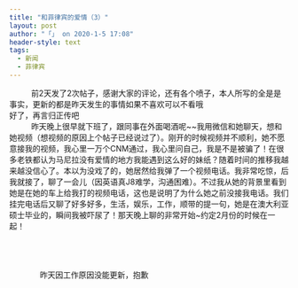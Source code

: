 ```yaml
---
title: "和菲律宾的爱情（3）"
layout: post
author: "「」 on 2020-1-5 17:08"
header-style: text
tags:
  - 新闻
  - 菲律宾
---
```


<head></head>
<body>
  &nbsp; &nbsp;&nbsp; &nbsp;&nbsp; &nbsp; 前2天发了2次帖子，感谢大家的评论，还有各个喷子，本人所写的全是是事实，更新的都是昨天发生的事情如果不喜欢可以不看哦
 <br> 好了，再言归正传吧
 <br> &nbsp; &nbsp;&nbsp; &nbsp;&nbsp; &nbsp; 昨天晚上很早就下班了，跟同事在外面喝酒呢~~我用微信和她聊天，想和她视频（想视频的原因上个帖子已经说过了）。刚开的时候视频并不顺利，她不愿意接我的视频，我心里一万个CNM通过，我心里问自己，我是不是被骗了！在很多老铁都认为马尼拉没有爱情的地方我能遇到这么好的妹纸？随着时间的推移我越来越没信心了。本以为没戏了的，她居然给我弹了一个视频电话。我非常吃惊，后我就接了，聊了一会儿（因英语真J8难学，沟通困难）。不过我从她的背景里看到她是在她的车上给我打的视频电话，这也是说明了为什么她之前没接我电话。我们挂完电话后又聊了好多好多，生活，娱乐，工作，顺带的提一句，她是在澳大利亚硕士毕业的，瞬间我被吓尿了！那天晚上聊的非常开始~约定2月份的时候在一起！
 <br> 
 <br> 
 <br> 
 <br> 
 <br> &nbsp; &nbsp;&nbsp; &nbsp;&nbsp; &nbsp;&nbsp; &nbsp;&nbsp;&nbsp;昨天因工作原因没能更新，抱歉
 <br>
</body>


